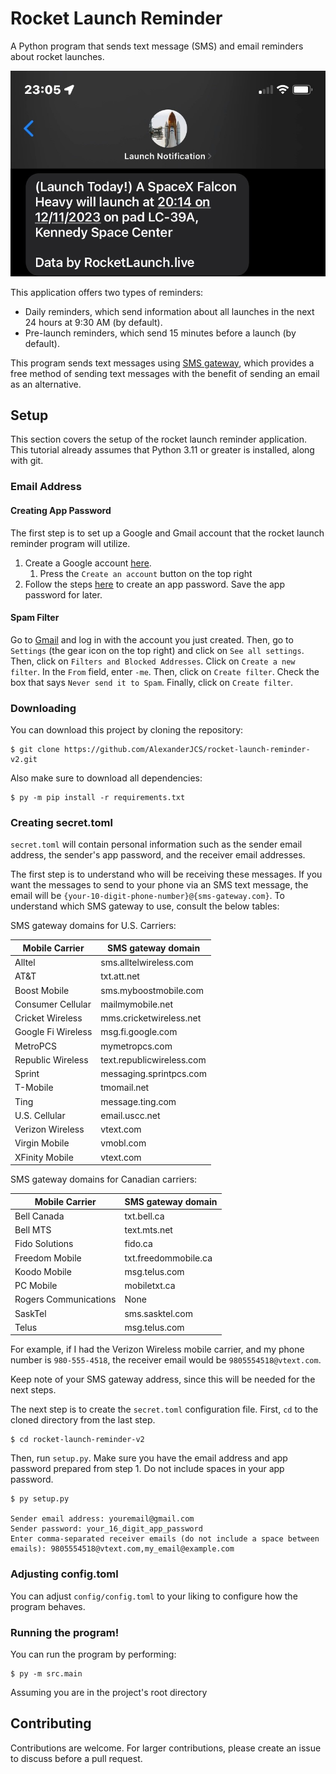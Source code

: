 # Rocket Launch Reminder

A Python program that sends text message (SMS) and email reminders about rocket launches.

![](readme_images/text_message.jpg)

This application offers two types of reminders:
- Daily reminders, which send information about all launches in the next 24 hours at 9:30 AM (by default).
- Pre-launch reminders, which send 15 minutes before a launch (by default).

This program sends text messages using [SMS gateway](https://en.wikipedia.org/wiki/SMS_gateway), which provides a free method of sending text messages with the benefit of sending an email as an alternative.

## Setup

This section covers the setup of the rocket launch reminder application. This tutorial already assumes that Python 3.11 or greater is installed, along with git.

### Email Address

#### Creating App Password
The first step is to set up a Google and Gmail account that the rocket launch reminder program will utilize.

1. Create a Google account [here](https://www.google.com/account/about/).
   1. Press the `Create an account` button on the top right
2. Follow the steps [here](https://support.google.com/mail/answer/185833?hl=en) to create an app password. Save the app password for later.

#### Spam Filter
Go to [Gmail](https://mail.google.com/mail/u/0/#inbox) and log in with the account you just created. Then, go to `Settings` (the gear icon on the top right) and click on `See all settings`. Then, click on `Filters and Blocked Addresses`. Click on `Create a new filter`. In the `From` field, enter `-me`. Then, click on `Create filter`. Check the box that says `Never send it to Spam`. Finally, click on `Create filter`.

### Downloading
You can download this project by cloning the repository:
```shell
$ git clone https://github.com/AlexanderJCS/rocket-launch-reminder-v2.git
```

Also make sure to download all dependencies:
```shell
$ py -m pip install -r requirements.txt
```

### Creating secret.toml
`secret.toml` will contain personal information such as the sender email address, the sender's app password, and the receiver email addresses.

The first step is to understand who will be receiving these messages. If you want the messages to send to your phone via an SMS text message, the email will be `{your-10-digit-phone-number}@{sms-gateway.com}`. To understand which SMS gateway to use, consult the below tables:

SMS gateway domains for U.S. Carriers:

| Mobile Carrier     | SMS gateway domain        |
|--------------------|---------------------------|
| Alltel             | sms.alltelwireless.com    |
| AT&T               | txt.att.net               |
| Boost Mobile       | sms.myboostmobile.com     |
| Consumer Cellular  | mailmymobile.net          |
| Cricket Wireless   | mms.cricketwireless.net   |
| Google Fi Wireless | msg.fi.google.com         |
| MetroPCS           | mymetropcs.com            |
| Republic Wireless  | text.republicwireless.com |
| Sprint             | messaging.sprintpcs.com   |
| T-Mobile           | tmomail.net               |
| Ting               | message.ting.com          |
| U.S. Cellular      | email.uscc.net            |
| Verizon Wireless   | vtext.com                 |
| Virgin Mobile      | vmobl.com                 |
| XFinity Mobile     | vtext.com                 |

SMS gateway domains for Canadian carriers:

| Mobile Carrier        | SMS gateway domain   |
|-----------------------|----------------------|
| Bell Canada           | txt.bell.ca          |
| Bell MTS              | text.mts.net         |
| Fido Solutions        | fido.ca              |
| Freedom Mobile        | txt.freedommobile.ca |
| Koodo Mobile          | msg.telus.com        |
| PC Mobile             | mobiletxt.ca         |
| Rogers Communications | None                 |
| SaskTel               | sms.sasktel.com      |
| Telus                 | msg.telus.com        |

For example, if I had the Verizon Wireless mobile carrier, and my phone number is `980-555-4518`, the receiver email would be `9805554518@vtext.com`.

Keep note of your SMS gateway address, since this will be needed for the next steps.

The next step is to create the `secret.toml` configuration file. First, `cd` to the cloned directory from the last step.
```shell
$ cd rocket-launch-reminder-v2
```

Then, run `setup.py`. Make sure you have the email address and app password prepared from step 1. Do not include spaces in your app password.

```shell
$ py setup.py

Sender email address: youremail@gmail.com
Sender password: your_16_digit_app_password
Enter comma-separated receiver emails (do not include a space between emails): 9805554518@vtext.com,my_email@example.com
```

### Adjusting config.toml

You can adjust `config/config.toml` to your liking to configure how the program behaves.

### Running the program!

You can run the program by performing:
```shell
$ py -m src.main
```
Assuming you are in the project's root directory

## Contributing

Contributions are welcome. For larger contributions, please create an issue to discuss before a pull request.
